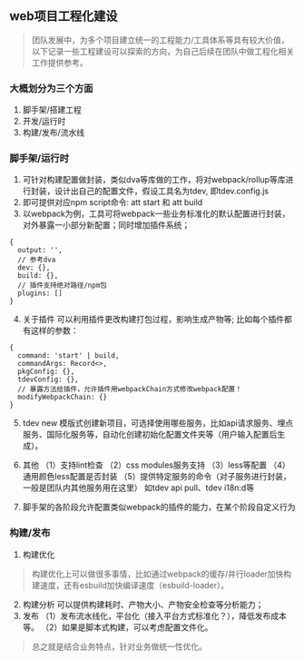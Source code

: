 ## web项目工程化建设
> 团队发展中，为多个项目建立统一的工程能力/工具体系等具有较大价值，以下记录一些工程建设可以探索的方向，为自己后续在团队中做工程化相关工作提供参考。
### 大概划分为三个方面
1. 脚手架/搭建工程 
3. 开发/运行时
4. 构建/发布/流水线
### 脚手架/运行时
1. 可针对构建配置做封装，类似dva等库做的工作，将对webpack/rollup等库进行封装，设计出自己的配置文件，假设工具名为tdev, 即tdev.config.js
2. 即可提供对应npm script命令: att start 和 att build
3. 以webpack为例，工具可将webpack一些业务标准化的默认配置进行封装，对外暴露一小部分新配置；同时增加插件系统；
```
{
  output: '',
  // 参考dva
  dev: {},
  build: {},
  // 插件支持绝对路径/npm包
  plugins: []
}
```
4. 关于插件
可以利用插件更改构建打包过程，影响生成产物等;
比如每个插件都有这样的参数：
```
{
  command: 'start' | build,
  commandArgs: Record<>,
  pkgConfig: {},
  tdevConfig: {},
  // 暴露方法给插件，允许插件用webpackChain方式修改webpack配置！
  modifyWebpackChain: {}
}
```
5. tdev new
模版式创建新项目，可选择使用哪些服务，比如api请求服务、埋点服务、国际化服务等，自动化创建初始化配置文件夹等（用户输入配置后生成）。
6. 其他
（1）支持lint检查
（2）css modules服务支持
（3）less等配置
（4）通用颜色less配置是否封装
（5）提供特定服务的命令（对子服务进行封装，一般是团队内其他服务用在这里）
如tdev api pull、tdev i18n:d等

7. 脚手架的各阶段允许配置类似webpack的插件的能力，在某个阶段自定义行为 

### 构建/发布
1. 构建优化
> 构建优化上可以做很多事情，比如通过webpack的缓存/并行loader加快构建速度，还有esbuild加快编译速度（esbuild-loader）。
2. 构建分析
可以提供构建耗时、产物大小、产物安全检查等分析能力；
3. 发布
（1）发布流水线化，平台化（接入平台方式标准化？），降低发布成本等。
（2）如果是脚本式构建，可以考虑配置文件化。
> 总之就是结合业务特点，针对业务做统一性优化。




